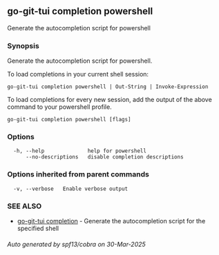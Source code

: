 ## go-git-tui completion powershell

Generate the autocompletion script for powershell

### Synopsis

Generate the autocompletion script for powershell.

To load completions in your current shell session:

	go-git-tui completion powershell | Out-String | Invoke-Expression

To load completions for every new session, add the output of the above command
to your powershell profile.


```
go-git-tui completion powershell [flags]
```

### Options

```
  -h, --help              help for powershell
      --no-descriptions   disable completion descriptions
```

### Options inherited from parent commands

```
  -v, --verbose   Enable verbose output
```

### SEE ALSO

* [go-git-tui completion](git-tui_completion.md)	 - Generate the autocompletion script for the specified shell

###### Auto generated by spf13/cobra on 30-Mar-2025
